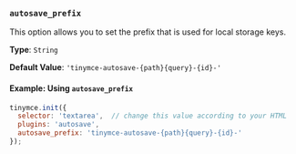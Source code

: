 ### `autosave_prefix`

This option allows you to set the prefix that is used for local storage keys.

**Type**: `String`

**Default Value**: `'tinymce-autosave-{path}{query}-{id}-'`

#### Example: Using `autosave_prefix`

```js
tinymce.init({
  selector: 'textarea',  // change this value according to your HTML
  plugins: 'autosave',
  autosave_prefix: 'tinymce-autosave-{path}{query}-{id}-'
});
```
